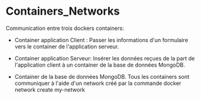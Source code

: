 # Containers_Networks
Communication entre trois dockers containers:
- Container application Client : Passer les informations d'un formulaire vers le container de l'application serveur.

-  Container application Serveur:  Insérer les données reçues de la part de l'application client à un container de la base de données MongoDB.

-  Container de la base de données MongoDB.
Tous les containers sont communiquer à l'aide d'un network créé par la commande  docker network create my-network
